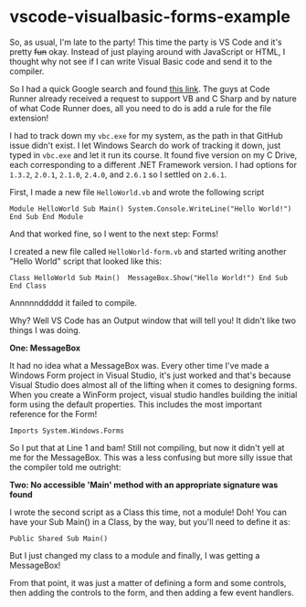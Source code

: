 # vscode-visualbasic-forms-example
So, as usual, I'm late to the party! This time the party is VS Code and it's pretty ~~fun~~ okay. Instead of just playing around with JavaScript or HTML, I thought why not see if I can write Visual Basic code and send it to the compiler. 

So I had a quick Google search and found [this link](https://github.com/formulahendry/vscode-code-runner/issues/55). The guys at Code Runner already received a request to support VB and C Sharp and by nature of what Code Runner does, all you need to do is add a rule for the file extension! 

I had to track down my `vbc.exe` for my system, as the path in that GitHub issue didn't exist. I let Windows Search do work of tracking it down, just typed in `vbc.exe` and let it run its course. It found five version on my C Drive, each corresponding to a different .NET Framework version. I had options for `1.3.2`, `2.0.1`, `2.1.0`, `2.4.0`, and `2.6.1` so I settled on `2.6.1`.

First, I made a new file `HelloWorld.vb`
and wrote the following script

`Module HelloWorld
Sub Main()
System.Console.WriteLine("Hello World!")
End Sub
End Module`

And that worked fine, so I went to the next step: Forms!


I created a new file called `HelloWorld-form.vb` and started writing another "Hello World" script that looked like this:

`Class HelloWorld
 Sub Main() 
 MessageBox.Show("Hello World!")
 End Sub
 End Class`

Annnnnddddd it failed to compile.

Why? Well VS Code has an Output window that will tell you! It didn't like two things I was doing.

**One: MessageBox**

It had no idea what a MessageBox was. Every other time I've made a Windows Form project in Visual Studio, it's just worked and that's because Visual Studio does almost all of the lifting when it comes to designing forms. When you create a WinForm project, visual studio handles building the initial form using the default properties. This includes the most important reference for the Form! 

`Imports System.Windows.Forms`

So I put that at Line 1 and bam! Still not compiling, but now it didn't yell at me for the MessageBox. This was a less confusing but more silly issue that the compiler told me outright: 

**Two: No accessible 'Main' method with an appropriate signature was found**

I wrote the second script as a Class this time, not a module! Doh! You can have your Sub Main() in a Class, by the way, but you'll need to define it as:

`Public Shared Sub Main()`

But I just changed my class to a module and finally, I was getting a MessageBox!

From that point, it was just a matter of defining a form and some controls, then adding the controls to the form, and then adding a few event handlers. 
